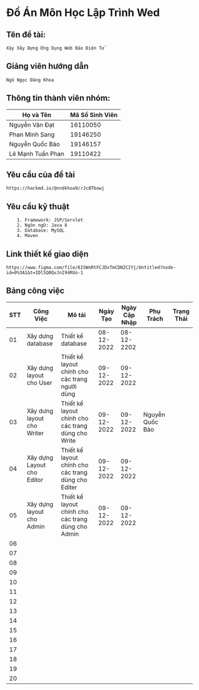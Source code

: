 # Đồ Án Môn Học Lập Trình Wed
## Tên đề tài:
```
Xậy Xây Dựng Ứng Dụng Web Báo Điện Tử
```

## Giảng viên hướng dẫn
```
Ngô Ngọc Đăng Khoa
```
## Thông tin thành viên nhóm:
| Họ và Tên   | Mã Số Sinh Viên |
|-------------|-----------------|
| Nguyễn Văn Đạt | 16110050        |
| Phan Minh Sang | 19146250       |
|Nguyễn Quốc Bảo | 19146157     |
|Lê Mạnh Tuấn Phan | 19110422         |

## Yêu cầu của đề tài
``` 
https://hackmd.io/@nndkhoa9/rJc8Tbowj
```

## Yêu cầu kỹ thuật
``` 
    1. Framework: JSP/Servlet
    2. Ngôn ngữ: Java 8
    3. Database: MySQL
    4. Maven
```

## Link thiết kế giao diện
```
https://www.figma.com/file/6ISWnRtFCJDxTmCDNZCIYj/Untitled?node-id=0%3A1&t=IDlSQ0QvJnI94RUo-1
```
## Bảng công việc
| STT | Công Việc                 | Mô tải                                              | Ngày Tạo   | Ngày Cập Nhập | Phụ Trách | Trạng Thái |
|-----|---------------------------|-----------------------------------------------------|------------|---------------|-----------|------------|
| 01  | Xây dưng database         | Thiết kế database                                   | 08-12-2022 | 08-12-2202 |           |            |
| 02  | Xây dưng layout cho User  | Thiết kế layout chính cho các trang người dùng      | 09-12-2022 | 09-12-2022 |           |            |
| 03  | Xây dưng layout cho Writer | Thiết kế layout chính cho các trang dùng cho Write | 09-12-2022 | 09-12-2022 | Nguyễn Quốc Bảo|            |
| 04  | Xây dựng Layout cho Editor | Thiết kế layout chính cho các trang dùng cho Editer | 09-12-2022 | 09-12-2022 |           |            |
| 05  | Xây dựng layout cho Admin | Thiết kế layout chính cho các trang dùng cho Admin  | 09-12-2022 | 09-12-2022 |           |            |
| 06  |                           |                                                     |            |               |           |            |
| 07  |                           |                                                     |            |               |           |            |
| 08  |                           |                                                     |            |               |           |            |
| 09  |                           |                                                     |            |               |           |            |
| 10  |                           |                                                     |            |               |           |            |
| 11  |                           |                                                     |            |               |           |            |
| 12  |                           |                                                     |            |               |           |            |
| 13  |                           |                                                     |            |               |           |            |
| 14  |                           |                                                     |            |               |           |            |
| 15  |                           |                                                     |            |               |           |            |
| 16  |                           |                                                     |            |               |           |            |
| 17  |                           |                                                     |            |               |           |            |
| 18  |                           |                                                     |            |               |           |            |
| 19  |                           |                                                     |            |               |           |            |
| 20  |                           |                                                     |            |               |           |            |
